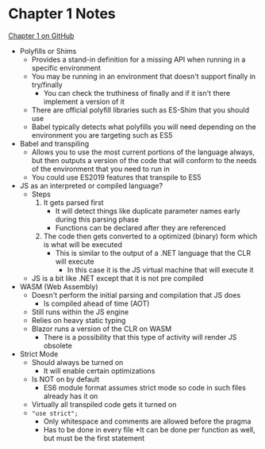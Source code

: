 # Chapter 1 Notes

[Chapter 1 on GitHub](https://github.com/getify/You-Dont-Know-JS/blob/2nd-ed/get-started/ch1.md)

-   Polyfills or Shims
    -   Provides a stand-in definition for a missing API when running in a specific environment
    -   You may be running in an environment that doesn't support finally in try/finally
        -   You can check the truthiness of finally and if it isn't there implement a version of it
    -   There are official polyfill libraries such as ES-Shim that you should use
    -   Babel typically detects what polyfills you will need depending on the environment you are targeting such as ES5
-   Babel and transpiling
    -   Allows you to use the most current portions of the language always, but then outputs a version of the code that will conform to the needs of the environment that you need to run in
    -   You could use ES2019 features that transpile to ES5
-   JS as an interpreted or compiled language?
    -   Steps
        1. It gets parsed first
            - It will detect things like duplicate parameter names early during this parsing phase
            - Functions can be declared after they are referenced
        1. The code then gets converted to a optimized (binary) form which is what will be executed
            - This is similar to the output of a .NET language that the CLR will execute
                - In this case it is the JS virtual machine that will execute it
    -   JS is a bit like .NET except that it is not pre compiled
-   WASM (Web Assembly)
    -   Doesn't perform the initial parsing and compilation that JS does
        -   Is compiled ahead of time (AOT)
    -   Still runs within the JS engine
    -   Relies on heavy static typing
    -   Blazor runs a version of the CLR on WASM
        -   There is a possibility that this type of activity will render JS obsolete
-   Strict Mode
    -   Should always be turned on
        -   It will enable certain optimizations
    -   Is NOT on by default
        -   ES6 module format assumes strict mode so code in such files already has it on
    -   Virtually all transpiled code gets it turned on
    -   `"use strict";`
        -   Only whitespace and comments are allowed before the pragma
        -   Has to be done in every file
            \*It can be done per function as well, but must be the first statement
